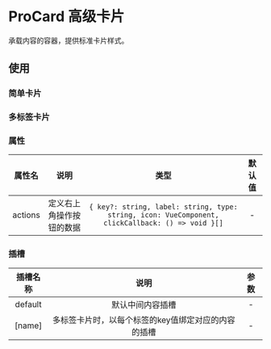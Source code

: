 # ProCard 高级卡片

承载内容的容器，提供标准卡片样式。

## 使用

### 简单卡片
<demo src="./pro-card-demos/basic.vue"></demo>


### 多标签卡片
<demo src="./pro-card-demos/multi-tab.vue"></demo>

### 属性

| 属性名 | 说明 |  类型  | 默认值 |
| :----: | :--: | :----: | :----: |
| actions | 定义右上角操作按钮的数据 | `{ key?: string, label: string, type: string, icon: VueComponent, clickCallback: () => void }[]` | - |

### 插槽

| 插槽名称 | 说明 |  参数  |
| :----: | :--: | :----: |
| default | 默认中间内容插槽 | - |
| [name] | 多标签卡片时，以每个标签的key值绑定对应的内容的插槽 | - |